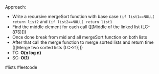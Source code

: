 Approach:
- Write a recursive mergeSort function with base case `(if list1==NULL) return list2` and `(if list2==NULL) return list1`
- Find the middle element for each call ([[Middle of the linked list (LC-876)]])
- Once done break from mid and all mergeSort function on both lists
- After that call the merge function to merge sorted lists and return time ([[Merge two sorted lists (LC-21)]])
- TC: **O(n log n)**
- SC: **O(1)**

#lists #leetcode 